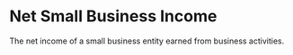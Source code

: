 # Net Small Business Income
The net income of a small business entity earned from business activities.